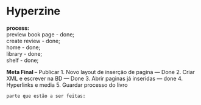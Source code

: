 Hyperzine
=========


<b>process:</b><br>
preview book page - done;<br>
create review - done;<br>
home - done;<br>
library - done;<br>
shelf - done;<br>


<b> Meta Final </b>
– Publicar
	1. Novo layout de inserção de pagina — Done
	2. Criar XML e escrever na BD — Done
	3. Abrir paginas já inseridas — done
	4. Hyperlinks e media
	5. Guardar processo do livro
	
	parte que estão a ser feitas:
	